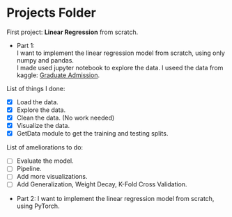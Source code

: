 # Projects Folder

First project: **Linear Regression** from scratch.

- Part 1:  
I want to implement the linear regression model from scratch, using only numpy and pandas.  
I made used jupyter notebook to explore the data. I useed the data from kaggle: [Graduate Admission](https://www.kaggle.com/datasets/mohansacharya/graduate-admissions/data).

List of things I done:
- [x] Load the data.
- [x] Explore the data.
- [x] Clean the data. (No work needed)
- [x] Visualize the data.
- [x] GetData module to get the training and testing splits.

List of ameliorations to do:
- [ ] Evaluate the model.
- [ ] Pipeline.
- [ ] Add more visualizations.
- [ ] Add Generalization, Weight Decay, K-Fold Cross Validation.

- Part 2:
I want to implement the linear regression model from scratch, using PyTorch.
